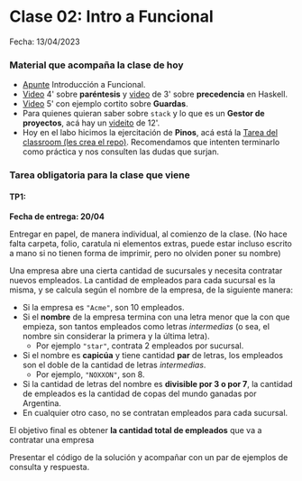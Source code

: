 # Clase 02: Intro a Funcional

Fecha: 13/04/2023



### Material que acompaña la clase de hoy

* [Apunte](https://docs.google.com/document/d/1W5BcOmIJMCylqAjqPw1RzPlujycbvNJueh8-Uyc2fMY/) Introducción a Funcional.
* [Video](https://www.youtube.com/watch?v=WV1fPlFAw8M&ab_channel=Mumuki) 4' sobre **paréntesis** y [video](https://www.youtube.com/watch?v=ymCuneefgKU&ab_channel=Mumuki) de 3' sobre **precedencia** en Haskell.
* [Video](https://www.youtube.com/watch?v=qv5RuZl5iCo&ab_channel=Fundaci%C3%B3nUqbar) 5' con ejemplo cortito sobre **Guardas**.
* Para quienes quieran saber sobre `stack` y lo que es un **Gestor de proyectos**, acá hay un [videito](https://www.youtube.com/watch?v=FCwwOM_7jZo&ab_channel=Fundaci%C3%B3nUqbar) de 12'.
* Hoy en el labo hicimos la ejercitación de **Pinos**, acá está la [Tarea del classroom (les crea el repo)](https://classroom.github.com/a/IOppVobu). Recomendamos que intenten terminarlo como práctica y nos consulten las dudas que surjan.

### Tarea obligatoria para la clase que viene

#### **TP1**:
**Fecha de entrega: 20/04**

Entregar en papel, de manera individual, al comienzo de la clase. (No hace falta carpeta, folio, caratula ni elementos extras, puede estar incluso escrito a mano si no tienen forma de imprimir, pero no olviden poner su nombre)

Una empresa abre una cierta cantidad de sucursales y necesita contratar nuevos empleados. La cantidad de empleados para cada sucursal es la misma, y se calcula según el nombre de la empresa, de la siguiente manera:
* Si la empresa es `"Acme"`, son 10 empleados.
* Si el **nombre** de la empresa termina con una letra menor que la con que empieza, son tantos empleados como letras _intermedias_ (o sea, el nombre sin considerar la primera y la última letra). 
    * Por ejemplo `"star"`, contrata 2 empleados por sucursal.
* Si el nombre es **capicúa** y tiene cantidad **par** de letras, los empleados son el doble de la cantidad de letras _intermedias_. 
    * Por ejemplo, `"NOXXON"`, son 8.
* Si la cantidad de letras del nombre es **divisible por 3 o por 7**, la cantidad de empleados es la cantidad de copas del mundo ganadas por Argentina.
* En cualquier otro caso, no se contratan empleados para cada sucursal.

El objetivo final es obtener **la cantidad total de empleados** que va a contratar una empresa 

Presentar el código de la solución y acompañar con un par de ejemplos de consulta y respuesta.
